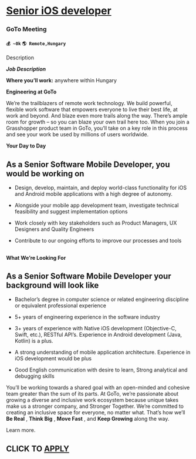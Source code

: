 # [Senior iOS developer](https://www.remotewlb.com/apply/senior-ios-developer-44383)  
### GoTo Meeting  
#### `💰 ~0k` `🌎 Remote,Hungary`  

Description

**_Job Description_**

 **Where you’ll work:** anywhere within Hungary

 **Engineering at GoTo**

We’re the trailblazers of remote work technology. We build powerful, flexible work software that empowers everyone to live their best life, at work and beyond. And blaze even more trails along the way. There’s ample room for growth – so you can blaze your own trail here too. When you join a Grasshopper product team in GoTo, you’ll take on a key role in this process and see your work be used by millions of users worldwide.

 **Your Day to Day**

## As a Senior Software Mobile Developer, you would be working on

  * Design, develop, maintain, and deploy world-class functionality for iOS and Android mobile applications with a high degree of autonomy.

  * Alongside your mobile app development team, investigate technical feasibility and suggest implementation options

  * Work closely with key stakeholders such as Product Managers, UX Designers and Quality Engineers

  * Contribute to our ongoing efforts to improve our processes and tools

##

 **What We’re Looking For**

## As a Senior Software Mobile Developer your background will look like

  * Bachelor’s degree in computer science or related engineering discipline or equivalent professional experience

  * 5+ years of engineering experience in the software industry

  * 3+ years of experience with Native iOS development (Objective-C, Swift, etc.), RESTful API’s. Experience in Android development (Java, Kotlin) is a plus.

  * A strong understanding of mobile application architecture. Experience in iOS development would be plus

  * Good English communication with desire to learn, Strong analytical and debugging skills

You’ll be working towards a shared goal with an open-minded and cohesive team greater than the sum of its parts. At GoTo, we’re passionate about growing a diverse and inclusive work ecosystem because unique takes make us a stronger company, and Stronger Together. We’re committed to creating an inclusive space for everyone, no matter what. That’s how we’ll **Be Real** , **Think Big** , **Move Fast** , and **Keep Growing** along the way.

Learn more.

  
## CLICK TO [APPLY](https://www.remotewlb.com/apply/senior-ios-developer-44383)

